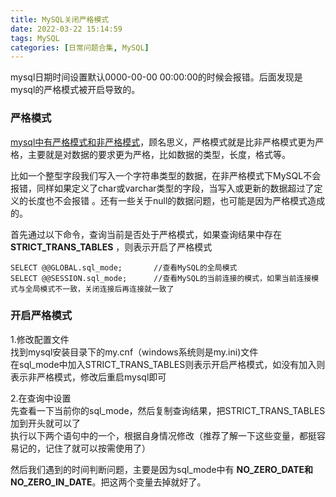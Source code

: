 ```yaml
---
title: MySQL关闭严格模式
date: 2022-03-22 15:14:59
tags: MySQL
categories: [日常问题合集, MySQL]
---
```


mysql日期时间设置默认0000-00-00 00:00:00的时候会报错。后面发现是mysql的严格模式被开启导致的。

### 严格模式 
[mysql中有严格模式和非严格模式](https://dev.mysql.com/doc/refman/8.0/en/sql-mode.html#sql-mode-strict)，顾名思义，严格模式就是比非严格模式更为严格，主要就是对数据的要求更为严格，比如数据的类型，长度，格式等。

比如一个整型字段我们写入一个字符串类型的数据，在非严格模式下MySQL不会报错，同样如果定义了char或varchar类型的字段，当写入或更新的数据超过了定义的长度也不会报错
。还有一些关于null的数据问题，也可能是因为严格模式造成的。

首先通过以下命令，查询当前是否处于严格模式，如果查询结果中存在 **STRICT_TRANS_TABLES** ，则表示开启了严格模式
```mysql
SELECT @@GLOBAL.sql_mode;       //查看MySQL的全局模式
SELECT @@SESSION.sql_mode;      //查看MySQL的当前连接的模式，如果当前连接模式与全局模式不一致，关闭连接后再连接就一致了
```

### 开启严格模式
1.修改配置文件  
找到mysql安装目录下的my.cnf（windows系统则是my.ini)文件  
在sql_mode中加入STRICT_TRANS_TABLES则表示开启严格模式，如没有加入则表示非严格模式，修改后重启mysql即可

2.在查询中设置  
先查看一下当前你的sql_mode，然后复制查询结果，把STRICT_TRANS_TABLES加到开头就可以了  
执行以下两个语句中的一个，根据自身情况修改（推荐了解一下这些变量，都挺容易记的，记住了就可以按需使用了）  

然后我们遇到的时间判断问题，主要是因为sql_mode中有 **NO_ZERO_DATE和NO_ZERO_IN_DATE**。把这两个变量去掉就好了。